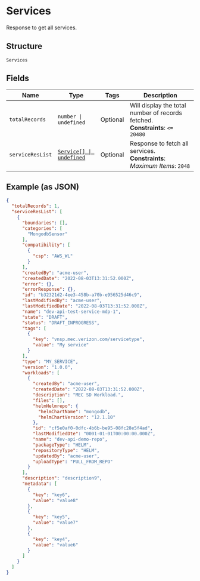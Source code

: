 
# Services

Response to get all services.

## Structure

`Services`

## Fields

| Name | Type | Tags | Description |
|  --- | --- | --- | --- |
| `totalRecords` | `number \| undefined` | Optional | Will display the total number of records fetched.<br>**Constraints**: `<= 20480` |
| `serviceResList` | [`Service[] \| undefined`](../../doc/models/service.md) | Optional | Response to fetch all services.<br>**Constraints**: *Maximum Items*: `2048` |

## Example (as JSON)

```json
{
  "totalRecords": 1,
  "serviceResList": [
    {
      "boundaries": [],
      "categories": [
        "MongodbSensor"
      ],
      "compatibility": [
        {
          "csp": "AWS_WL"
        }
      ],
      "createdBy": "acme-user",
      "createdDate": "2022-08-03T13:31:52.000Z",
      "error": {},
      "errorResponse": {},
      "id": "b32321d2-4ee3-458b-a70b-e956525d46c9",
      "lastModifiedBy": "acme-user",
      "lastModifiedDate": "2022-08-03T13:31:52.000Z",
      "name": "dev-api-test-service-mdp-1",
      "state": "DRAFT",
      "status": "DRAFT_INPROGRESS",
      "tags": [
        {
          "key": "vnsp.mec.verizon.com/servicetype",
          "value": "My service"
        }
      ],
      "type": "MY_SERVICE",
      "version": "1.0.0",
      "workloads": [
        {
          "createdBy": "acme-user",
          "createdDate": "2022-08-03T13:31:52.000Z",
          "description": "MEC SD Workload.",
          "files": [],
          "helmHelmrepo": {
            "helmChartName": "mongodb",
            "helmChartVersion": "12.1.10"
          },
          "id": "cf5e0af0-0dfc-4b6b-be95-08fc28e5f4ad",
          "lastModifiedDte": "0001-01-01T00:00:00.000Z",
          "name": "dev-api-demo-repo",
          "packageType": "HELM",
          "repositoryType": "HELM",
          "updatedBy": "acme-user",
          "uploadType": "PULL_FROM_REPO"
        }
      ],
      "description": "description9",
      "metadata": [
        {
          "key": "key6",
          "value": "value8"
        },
        {
          "key": "key5",
          "value": "value7"
        },
        {
          "key": "key4",
          "value": "value6"
        }
      ]
    }
  ]
}
```

